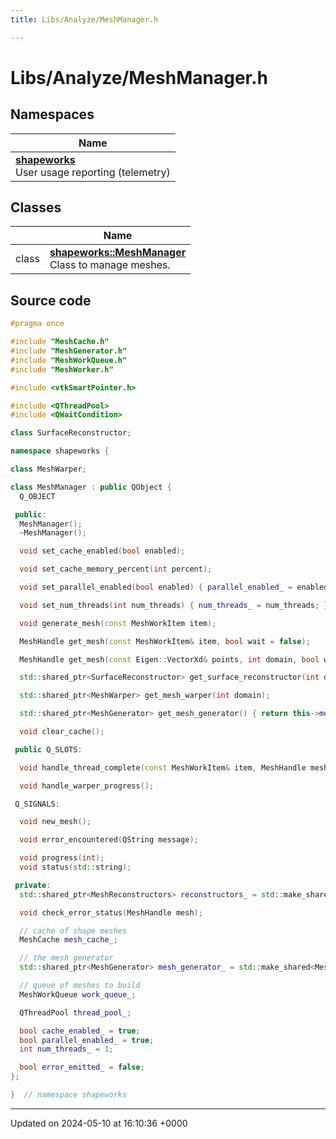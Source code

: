 ```yaml
---
title: Libs/Analyze/MeshManager.h

---
```


# Libs/Analyze/MeshManager.h



## Namespaces

| Name           |
| -------------- |
| **[shapeworks](../Namespaces/namespaceshapeworks.md)** <br>User usage reporting (telemetry)  |

## Classes

|                | Name           |
| -------------- | -------------- |
| class | **[shapeworks::MeshManager](../Classes/classshapeworks_1_1MeshManager.md)** <br>Class to manage meshes.  |




## Source code

```cpp
#pragma once

#include "MeshCache.h"
#include "MeshGenerator.h"
#include "MeshWorkQueue.h"
#include "MeshWorker.h"

#include <vtkSmartPointer.h>

#include <QThreadPool>
#include <QWaitCondition>

class SurfaceReconstructor;

namespace shapeworks {

class MeshWarper;

class MeshManager : public QObject {
  Q_OBJECT

 public:
  MeshManager();
  ~MeshManager();

  void set_cache_enabled(bool enabled);

  void set_cache_memory_percent(int percent);

  void set_parallel_enabled(bool enabled) { parallel_enabled_ = enabled; }

  void set_num_threads(int num_threads) { num_threads_ = num_threads; }

  void generate_mesh(const MeshWorkItem item);

  MeshHandle get_mesh(const MeshWorkItem& item, bool wait = false);

  MeshHandle get_mesh(const Eigen::VectorXd& points, int domain, bool wait = false);

  std::shared_ptr<SurfaceReconstructor> get_surface_reconstructor(int domain);

  std::shared_ptr<MeshWarper> get_mesh_warper(int domain);

  std::shared_ptr<MeshGenerator> get_mesh_generator() { return this->mesh_generator_; }

  void clear_cache();

 public Q_SLOTS:

  void handle_thread_complete(const MeshWorkItem& item, MeshHandle mesh);

  void handle_warper_progress();

 Q_SIGNALS:

  void new_mesh();

  void error_encountered(QString message);

  void progress(int);
  void status(std::string);

 private:
  std::shared_ptr<MeshReconstructors> reconstructors_ = std::make_shared<MeshReconstructors>();

  void check_error_status(MeshHandle mesh);

  // cache of shape meshes
  MeshCache mesh_cache_;

  // the mesh generator
  std::shared_ptr<MeshGenerator> mesh_generator_ = std::make_shared<MeshGenerator>();

  // queue of meshes to build
  MeshWorkQueue work_queue_;

  QThreadPool thread_pool_;

  bool cache_enabled_ = true;
  bool parallel_enabled_ = true;
  int num_threads_ = 1;

  bool error_emitted_ = false;
};

}  // namespace shapeworks
```


-------------------------------

Updated on 2024-05-10 at 16:10:36 +0000
